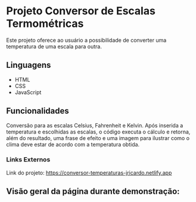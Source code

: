 # Projeto Conversor de Escalas Termométricas
 Este projeto oferece ao usuário a possibilidade de converter uma temperatura de uma escala para outra.

## Linguagens
<ul>
    <li>HTML
    <li>CSS
    <li>JavaScript
</ul>


## Funcionalidades

Conversão para as escalas Celsius, Fahrenheit e Kelvin. Após inserida a temperatura e escolhidas as escalas, o código executa o cálculo e retorna, além do resultado, uma frase de efeito e uma imagem para ilustrar como o clima deve estar de acordo com a temperatura obtida.

### Links Externos

 Link do projeto: https://conversor-temperaturas-jricardo.netlify.app

 ## Visão geral da página durante demonstração:

 



 
